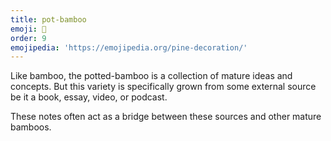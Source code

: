 ```yaml
---
title: pot-bamboo
emoji: 🎍
order: 9
emojipedia: 'https://emojipedia.org/pine-decoration/'
---
```

Like bamboo, the potted-bamboo is a collection of mature ideas and concepts. But this variety is specifically grown from some external source be it a book, essay, video, or podcast. 

These notes often act as a bridge between these sources and other mature bamboos.
